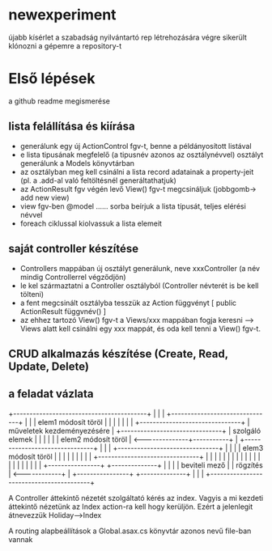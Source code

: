# newexperiment
újabb kísérlet a szabadság nyilvántartó rep létrehozására
végre sikerült klónozni a gépemre a repository-t
# Első lépések
a github readme megismerése

## lista felállítása és kiírása
- generálunk egy új ActionControl fgv-t, benne a példányosított listával
- e lista tipusának megfelelő (a tipusnév azonos az osztálynévvel) osztályt generálunk a Models könyvtárban
- az osztályban meg kell csinálni a lista record adatainak a property-jeit (pl. a .add-al való feltöltésnél generáltathatjuk)
- az ActionResult fgv végén levő View() fgv-t megcsináljuk (jobbgomb-> add new view)
- view fgv-ben @model ......  sorba beírjuk a lista típusát, teljes elérési névvel
- foreach ciklussal kiolvassuk a lista elemeit

## saját controller készítése
- Controllers mappában új osztályt generálunk, neve xxxController (a név mindig Controllerrel végződjön)
- le kel származtatni a Controller osztályból (Controller névterét is be kell tölteni)
- a fent megcsinált osztályba tesszük az Action függvényt [ public ActionResult függvnév()  ]
- az ehhez tartozó View() fgv-t a Views/xxx mappában fogja keresni --> Views alatt kell csinálni egy xxx mappát, és oda kell tenni a View() fgv-t.


## CRUD alkalmazás készítése (Create, Read, Update, Delete)


## a feladat vázlata
+-----------------------------------------+
|                                         |
|   +-------------------------------+     |
|   | elem1          módosít  töröl |     |
|   |                               |     |
|   +-------------------------------+     |   műveletek kezdeményezésére
|   +-------------------------------+     |   szolgáló elemek
|   |                               |     |
|   | elem2         módosít  töröl  | <--------------+-----------+
|   +-------------------------------+     |          |
|   +-------------------------------+     |          |
|   | elem3         módosít  töröl  |     |          |
|   |                               |     |          |
|   +-------------------------------+     |          |
|                                         |          |
|                                         |          |
|                                         |          |
|                                         |          |
|                                         |          |
|                                         |          |
|  +----------------+  +--------------+   |          |
|  | beviteli mező  |  | rögzítés     | <------------+
|  +----------------+  +--------------+   |
|                                         |
+-----------------------------------------+

A Controller áttekintő nézetét szolgáltató kérés az index. Vagyis a mi kezdeti áttekintő nézetünk az Index action-ra kell hogy kerüljön. Ezért a jelenlegit átnevezzük Holiday-->Index

A routing alapbeállítások a Global.asax.cs könyvtár azonos nevű file-ban vannak


